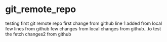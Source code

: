 # git_remote_repo
testing first git remote repo
first change from github
line 1 added from local
few lines from github
few changes from local
changes from github...to test the fetch
changes2 from github

